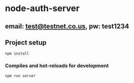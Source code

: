 # node-auth-server
## email: test@testnet.co.us, pw: test1234

## Project setup
```
npm install
```

### Compiles and hot-reloads for development
```
npm run server
```
